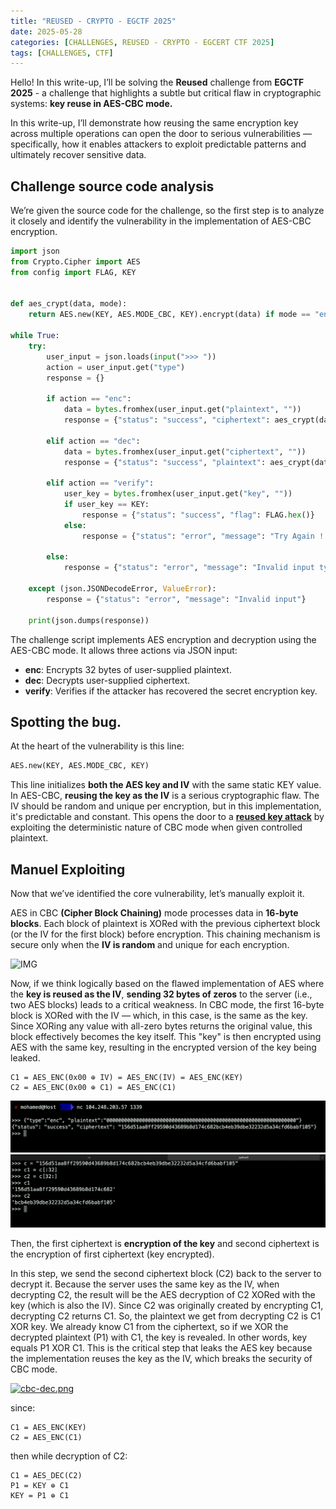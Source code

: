 ```yaml
---
title: "REUSED - CRYPTO - EGCTF 2025"
date: 2025-05-28
categories: [CHALLENGES, REUSED - CRYPTO - EGCERT CTF 2025]
tags: [CHALLENGES, CTF] 
---
```


Hello! In this write-up, I’ll be solving the **Reused** challenge from **EGCTF 2025** - a challenge that highlights a subtle but critical flaw in cryptographic systems: **key reuse in AES-CBC mode.**

In this write-up, I’ll demonstrate how reusing the same encryption key across multiple operations can open the door to serious vulnerabilities — specifically, how it enables attackers to exploit predictable patterns and ultimately recover sensitive data.


## Challenge source code analysis
We’re given the source code for the challenge, so the first step is to analyze it closely and identify the vulnerability in the implementation of AES-CBC encryption.

```python
import json
from Crypto.Cipher import AES
from config import FLAG, KEY


def aes_crypt(data, mode):
    return AES.new(KEY, AES.MODE_CBC, KEY).encrypt(data) if mode == "enc" else AES.new(KEY, AES.MODE_CBC, KEY).decrypt(data)

while True:
    try:
        user_input = json.loads(input(">>> "))
        action = user_input.get("type")
        response = {}

        if action == "enc":
            data = bytes.fromhex(user_input.get("plaintext", ""))
            response = {"status": "success", "ciphertext": aes_crypt(data, "enc").hex()}
        
        elif action == "dec":
            data = bytes.fromhex(user_input.get("ciphertext", ""))
            response = {"status": "success", "plaintext": aes_crypt(data, "dec").hex()}
        
        elif action == "verify":
            user_key = bytes.fromhex(user_input.get("key", ""))
            if user_key == KEY:
                response = {"status": "success", "flag": FLAG.hex()}
            else:
                response = {"status": "error", "message": "Try Again !!"}
        
        else:
            response = {"status": "error", "message": "Invalid input type"}
        
    except (json.JSONDecodeError, ValueError):
        response = {"status": "error", "message": "Invalid input"}

    print(json.dumps(response))
```

The challenge script implements AES encryption and decryption using the AES-CBC mode. It allows three actions via JSON input:

- **enc**: Encrypts 32 bytes of user-supplied plaintext.
- **dec**: Decrypts user-supplied ciphertext.
- **verify**: Verifies if the attacker has recovered the secret encryption key.


## Spotting the bug.

At the heart of the vulnerability is this line:
```python 
AES.new(KEY, AES.MODE_CBC, KEY)
```

This line initializes **both the AES key and IV** with the same static KEY value. In AES-CBC, **reusing the key as the IV** is a serious cryptographic flaw. The IV should be random and unique per encryption, but in this implementation, it's predictable and constant. This opens the door to a **[reused key attack](https://en.wikipedia.org/wiki/Stream_cipher_attacks)** by exploiting the deterministic nature of CBC mode when given controlled plaintext.


## Manuel Exploiting 

Now that we’ve identified the core vulnerability, let’s manually exploit it.

AES in CBC **(Cipher Block Chaining)** mode processes data in **16-byte blocks**. Each block of plaintext is XORed with the previous ciphertext block (or the IV for the first block) before encryption. This chaining mechanism is secure only when the **IV is random** and unique for each encryption.

![IMG](https://miro.medium.com/v2/resize:fit:1400/format:webp/1*WmpqO5-4hNvJSKnsOTDZUQ.png)


Now, if we think logically based on the flawed implementation of AES where the **key is reused as the IV**, **sending 32 bytes of zeros** to the server (i.e., two AES blocks) leads to a critical weakness. In CBC mode, the first 16-byte block is XORed with the IV — which, in this case, is the same as the key. Since XORing any value with all-zero bytes returns the original value, this block effectively becomes the key itself. This "key" is then encrypted using AES with the same key, resulting in the encrypted version of the key being leaked.

```
C1 = AES_ENC(0x00 ⊕ IV) = AES_ENC(IV) = AES_ENC(KEY)
C2 = AES_ENC(0x00 ⊕ C1) = AES_ENC(C1)
```

![IMG1](assets/images/reused/first.png)
![IMG2](assets/images/reused/second.png)

Then, the first ciphertext is **encryption of the key** and second ciphertext is the encryption of first ciphertext (key encrypted).

In this step, we send the second ciphertext block (C2) back to the server to decrypt it. Because the server uses the same key as the IV, when decrypting C2, the result will be the AES decryption of C2 XORed with the key (which is also the IV). Since C2 was originally created by encrypting C1, decrypting C2 returns C1. So, the plaintext we get from decrypting C2 is C1 XOR key. We already know C1 from the ciphertext, so if we XOR the decrypted plaintext (P1) with C1, the key is revealed. In other words, key equals P1 XOR C1. This is the critical step that leaks the AES key because the implementation reuses the key as the IV, which breaks the security of CBC mode.


[![cbc-dec.png](https://i.postimg.cc/jSq4spfd/cbc-dec.png)](https://postimg.cc/3d6v1b9P)

since: 
```
C1 = AES_ENC(KEY)
C2 = AES_ENC(C1)
```
then while decryption of C2:  
```
C1 = AES_DEC(C2)
P1 = KEY ⊕ C1
KEY = P1 ⊕ C1
```

